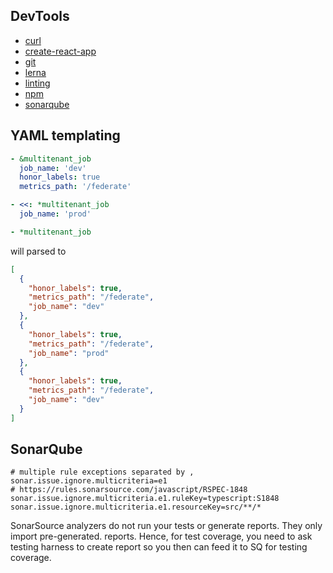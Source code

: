 ## DevTools

- [curl](curl.md)
- [create-react-app](create-react-app.md)
- [git](git.md)
- [lerna](lerna.md)
- [linting](linting.md)
- [npm](npm.md)
- [sonarqube](#sonarqube)

## YAML templating

```yml
- &multitenant_job
  job_name: 'dev'
  honor_labels: true
  metrics_path: '/federate'

- <<: *multitenant_job
  job_name: 'prod'

- *multitenant_job
```

will parsed to

```json
[
  {
    "honor_labels": true,
    "metrics_path": "/federate",
    "job_name": "dev"
  },
  {
    "honor_labels": true,
    "metrics_path": "/federate",
    "job_name": "prod"
  },
  {
    "honor_labels": true,
    "metrics_path": "/federate",
    "job_name": "dev"
  }
]
```

## SonarQube

```properties
# multiple rule exceptions separated by ,
sonar.issue.ignore.multicriteria=e1
# https://rules.sonarsource.com/javascript/RSPEC-1848
sonar.issue.ignore.multicriteria.e1.ruleKey=typescript:S1848
sonar.issue.ignore.multicriteria.e1.resourceKey=src/**/*
```

SonarSource analyzers do not run your tests or generate reports. They only import pre-generated. reports. Hence, for test coverage, you need to ask testing harness to create report so you then can feed it to SQ for testing coverage.

